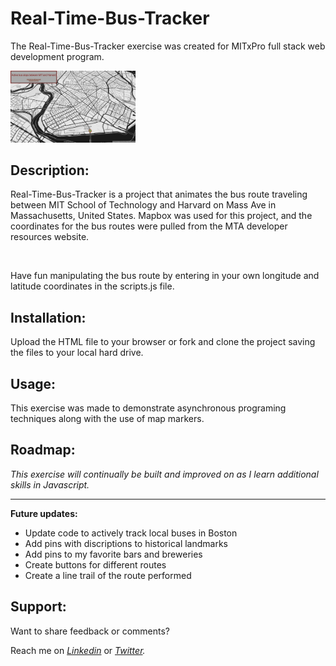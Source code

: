# Real-Time-Bus-Tracker
The Real-Time-Bus-Tracker exercise was created for MITxPro full stack web development program. </br>

<a href="https://foreverphoenix21.github.io/PacMen-Exercise/">
  <img src="busTracker.png" alt="BusTrackerPictureLink" width="200" /> </a
>

## Description:

<p> Real-Time-Bus-Tracker is a project that animates the bus route traveling between MIT School of Technology and Harvard on Mass Ave in Massachusetts, United States. Mapbox was used for this project, and the coordinates for the bus routes were pulled from the MTA developer resources website.</p> <br>

<p>  Have fun manipulating the bus route by entering in your own longitude and latitude coordinates in the scripts.js file.</p>

## Installation:

<p> Upload the HTML file to your browser or fork and clone the project saving the files to your local hard drive. </p>   

## Usage:

<p> This exercise was made to demonstrate asynchronous programing techniques along with the use of map markers. </p>

## Roadmap:

*<p> This exercise will continually be built and improved on as I learn additional skills in Javascript. </p>*

***

**<p> Future updates: </p>**
- Update code to actively track local buses in Boston
- Add pins with discriptions to historical landmarks
- Add pins to my favorite bars and breweries
- Create buttons for different routes
- Create a line trail of the route performed

## Support:

<p> Want to share feedback or comments?</p>

<p> 
  
  Reach me on *[Linkedin](https://www.linkedin.com/in/derek-diaz/)* or *[Twitter](https://twitter.com/home).*
  
</p>
